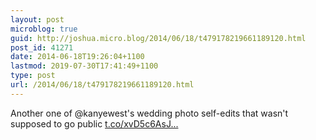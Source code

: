 ```yaml
---
layout: post
microblog: true
guid: http://joshua.micro.blog/2014/06/18/t479178219661189120.html
post_id: 41271
date: 2014-06-18T19:26:04+1100
lastmod: 2019-07-30T17:41:49+1100
type: post
url: /2014/06/18/t479178219661189120.html
---
```

Another one of @kanyewest's wedding photo self-edits that wasn't supposed to go public [t.co/xvD5c6AsJ...](http://t.co/xvD5c6AsJC)
